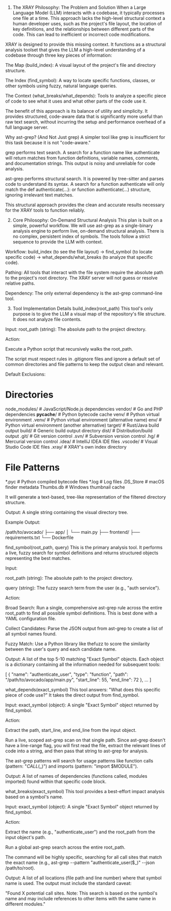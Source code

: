 1. The XRAY Philosophy: The Problem and Solution
When a Large Language Model (LLM) interacts with a codebase, it typically processes one file at a time. This approach lacks the high-level structural context a human developer uses, such as the project's file layout, the location of key definitions, and the relationships between different parts of the code. This can lead to inefficient or incorrect code modifications.

XRAY is designed to provide this missing context. It functions as a structural analysis toolset that gives the LLM a high-level understanding of a codebase through three key pieces of information:

The Map (build_index): A visual layout of the project's file and directory structure.

The Index (find_symbol): A way to locate specific functions, classes, or other symbols using fuzzy, natural language queries.

The Context (what_breaks/what_depends): Tools to analyze a specific piece of code to see what it uses and what other parts of the code use it.

The benefit of this approach is its balance of utility and simplicity. It provides structured, code-aware data that is significantly more useful than raw text search, without incurring the setup and performance overhead of a full language server.

Why ast-grep? (And Not Just grep)
A simpler tool like grep is insufficient for this task because it is not "code-aware."

grep performs text search. A search for a function name like authenticate will return matches from function definitions, variable names, comments, and documentation strings. This output is noisy and unreliable for code analysis.

ast-grep performs structural search. It is powered by tree-sitter and parses code to understand its syntax. A search for a function authenticate will only match the def authenticate(...): or function authenticate(...) structure, ignoring irrelevant text matches.

This structural approach provides the clean and accurate results necessary for the XRAY tools to function reliably.

2. Core Philosophy: On-Demand Structural Analysis
This plan is built on a simple, powerful workflow. We will use ast-grep as a single-binary analysis engine to perform live, on-demand structural analysis. There is no complex, persistent index of symbols. The tools follow a strict sequence to provide the LLM with context.

Workflow: build_index (to see the file layout) -> find_symbol (to locate specific code) -> what_depends/what_breaks (to analyze that specific code).

Pathing: All tools that interact with the file system require the absolute path to the project's root directory. The XRAY server will not guess or resolve relative paths.

Dependency: The only external dependency is the ast-grep command-line tool.

3. Tool Implementation Details
build_index(root_path)
This tool's only purpose is to give the LLM a visual map of the repository's file structure. It does not analyze file contents.

Input: root_path (string): The absolute path to the project directory.

Action:

Execute a Python script that recursively walks the root_path.

The script must respect rules in .gitignore files and ignore a default set of common directories and file patterns to keep the output clean and relevant.

Default Exclusions:

# Directories
node_modules/      # JavaScript/Node.js dependencies
vendor/            # Go and PHP dependencies
__pycache__/       # Python bytecode cache
venv/              # Python virtual environment
.venv/             # Python virtual environment (alternative name)
env/               # Python virtual environment (another alternative)
target/            # Rust/Java build output
build/             # Generic build output directory
dist/              # Distribution/build output
.git/              # Git version control
.svn/              # Subversion version control
.hg/               # Mercurial version control
.idea/             # IntelliJ IDEA IDE files
.vscode/           # Visual Studio Code IDE files
.xray/             # XRAY's own index directory

# File Patterns
*.pyc              # Python compiled bytecode files
*.log              # Log files
.DS_Store          # macOS finder metadata
Thumbs.db          # Windows thumbnail cache

It will generate a text-based, tree-like representation of the filtered directory structure.

Output: A single string containing the visual directory tree.

Example Output:

/path/to/avocado/
├── app/
│   └── main.py
├── frontend/
├── requirements.txt
└── Dockerfile

find_symbol(root_path, query)
This is the primary analysis tool. It performs a live, fuzzy search for symbol definitions and returns structured objects representing the best matches.

Input:

root_path (string): The absolute path to the project directory.

query (string): The fuzzy search term from the user (e.g., "auth service").

Action:

Broad Search: Run a single, comprehensive ast-grep rule across the entire root_path to find all possible symbol definitions. This is best done with a YAML configuration file.

Collect Candidates: Parse the JSON output from ast-grep to create a list of all symbol names found.

Fuzzy Match: Use a Python library like thefuzz to score the similarity between the user's query and each candidate name.

Output: A list of the top 5-10 matching "Exact Symbol" objects. Each object is a dictionary containing all the information needed for subsequent tools:

[
  {
    "name": "authenticate_user",
    "type": "function",
    "path": "/path/to/avocado/app/main.py",
    "start_line": 55,
    "end_line": 72
  },
  ...
]

what_depends(exact_symbol)
This tool answers: "What does this specific piece of code use?" It takes the direct output from find_symbol.

Input: exact_symbol (object): A single "Exact Symbol" object returned by find_symbol.

Action:

Extract the path, start_line, and end_line from the input object.

Run a live, scoped ast-grep scan on that single path. Since ast-grep doesn't have a line-range flag, you will first read the file, extract the relevant lines of code into a string, and then pass that string to ast-grep for analysis.

The ast-grep patterns will search for usage patterns like function calls (pattern: "$CALL($_)") and imports (pattern: "import $MODULE").

Output: A list of names of dependencies (functions called, modules imported) found within that specific code block.

what_breaks(exact_symbol)
This tool provides a best-effort impact analysis based on a symbol's name.

Input: exact_symbol (object): A single "Exact Symbol" object returned by find_symbol.

Action:

Extract the name (e.g., "authenticate_user") and the root_path from the input object's path.

Run a global ast-grep search across the entire root_path.

The command will be highly specific, searching for all call sites that match the exact name (e.g., ast-grep --pattern "authenticate_user($_)" --json /path/to/root).

Output: A list of all locations (file path and line number) where that symbol name is used. The output must include the standard caveat:

"Found X potential call sites. Note: This search is based on the symbol's name and may include references to other items with the same name in different modules."
